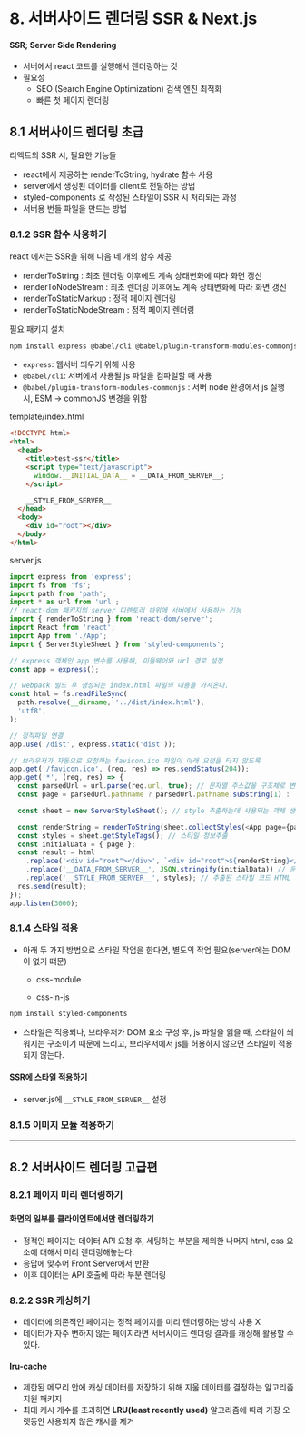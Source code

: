# 8. 서버사이드 렌더링 SSR & Next.js

#### SSR; Server Side Rendering

- 서버에서 react 코드를 실행해서 렌더링하는 것
- 필요성
  - SEO (Search Engine Optimization) 검색 엔진 최적화
  - 빠른 첫 페이지 렌더링

## 8.1 서버사이드 렌더링 초급

리액트의 SSR 시, 필요한 기능들

- react에서 제공하는 renderToString, hydrate 함수 사용
- server에서 생성된 데이터를 client로 전달하는 방법
- styled-components 로 작성된 스타일이 SSR 시 처리되는 과정
- 서버용 번들 파일을 만드는 방법

### 8.1.2 SSR 함수 사용하기

react 에서는 SSR을 위해 다음 네 개의 함수 제공

- renderToString : 최초 렌더링 이후에도 계속 상태변화에 따라 화면 갱신
- renderToNodeStream : 최초 렌더링 이후에도 계속 상태변화에 따라 화면 갱신
- renderToStaticMarkup : 정적 페이지 렌더링
- renderToStaticNodeStream : 정적 페이지 렌더링

필요 패키지 설치

```sh
npm install express @babel/cli @babel/plugin-transform-modules-commonjs
```

- `express`: 웹서버 띄우기 위해 사용
- `@babel/cli`: 서버에서 사용될 js 파일을 컴파일할 때 사용
- `@babel/plugin-transform-modules-commonjs` : 서버 node 환경에서 js 실행 시, ESM -> commonJS 변경을 위함

template/index.html

```html
<!DOCTYPE html>
<html>
  <head>
    <title>test-ssr</title>
    <script type="text/javascript">
      window.__INITIAL_DATA__ = __DATA_FROM_SERVER__;
    </script>

    __STYLE_FROM_SERVER__
  </head>
  <body>
    <div id="root"></div>
  </body>
</html>

```



server.js

```js
import express from 'express';
import fs from 'fs';
import path from 'path';
import * as url from 'url';
// react-dom 패키지의 server 디렌토리 하위에 서버에서 사용하는 기능
import { renderToString } from 'react-dom/server';
import React from 'react';
import App from './App';
import { ServerStyleSheet } from 'styled-components';

// express 객체인 app 변수를 사용해, 미들웨어와 url 경로 설정
const app = express();

// webpack 빌드 후 생성되는 index.html 파일의 내용을 가져온다.
const html = fs.readFileSync(
  path.resolve(__dirname, '../dist/index.html'),
  'utf8',
);

// 정적파일 연결
app.use('/dist', express.static('dist'));

// 브라우저가 자동으로 요청하는 favicon.ico 파일이 아래 요청을 타지 않도록
app.get('/favicon.ico', (req, res) => res.sendStatus(204));
app.get('*', (req, res) => {
  const parsedUrl = url.parse(req.url, true); // 문자열 주소값을 구조체로 변환
  const page = parsedUrl.pathname ? parsedUrl.pathname.substring(1) : 'home'; // 'pathname' 앞의 / 를 삭제해 page 변수 만들기

  const sheet = new ServerStyleSheet(); // style 추출하는데 사용되는 객체 생성

  const renderString = renderToString(sheet.collectStyles(<App page={page} />));
  const styles = sheet.getStyleTags(); // 스타일 정보추출
  const initialData = { page };
  const result = html
    .replace('<div id="root"></div>', `<div id="root">${renderString}</div>`)
    .replace('__DATA_FROM_SERVER__', JSON.stringify(initialData)) // 문자열을 초기 데이터로 대체
    .replace('__STYLE_FROM_SERVER__', styles); // 추출된 스타일 코드 HTML 삽입
  res.send(result);
});
app.listen(3000);
```



### 8.1.4 스타일 적용

- 아래 두 가지 방법으로 스타일 작업을 한다면, 별도의 작업 필요(server에는 DOM이 없기 떄문)

  - css-module

  - css-in-js

```sh
npm install styled-components
```

- 스타일은 적용되나, 브라우저가 DOM 요소 구성 후, js 파일을 읽을 때, 스타일이 씌워지는 구조이기 때문에 느리고, 브라우저에서 js를 허용하지 않으면 스타일이 적용되지 않는다.

#### SSR에 스타일 적용하기

- server.js에 `__STYLE_FROM_SERVER__` 설정

### 8.1.5 이미지 모듈 적용하기



---

## 8.2 서버사이드 렌더링 고급편

### 8.2.1 페이지 미리 렌더링하기

#### 화면의 일부를 클라이언트에서만 렌더링하기

- 정적인 페이지는 데이터 API 요청 후, 세팅하는 부분을 제외한 나머지 html, css 요소에 대해서 미리 렌더링해놓는다.
- 응답에 맞추어 Front Server에서 반환
- 이후 데이터는 API 호출에 따라 부분 렌더링

### 8.2.2 SSR 캐싱하기

- 데이터에 의존적인 페이지는 정적 페이지를 미리 렌더링하는 방식 사용 X
- 데이터가 자주 변하지 않는 페이지라면 서버사이드 렌더링 결과를 캐싱해 활용할 수 있다.

#### lru-cache

- 제한된 메모리 안에 캐싱 데이터를 저장하기 위해 지울 데이터를 결정하는 알고리즘 지원 패키지
- 최대 캐시 개수를 초과하면 **LRU(least recently used)** 알고리즘에 따라 가장 오랫동안 사용되지 않은 캐시를 제거


